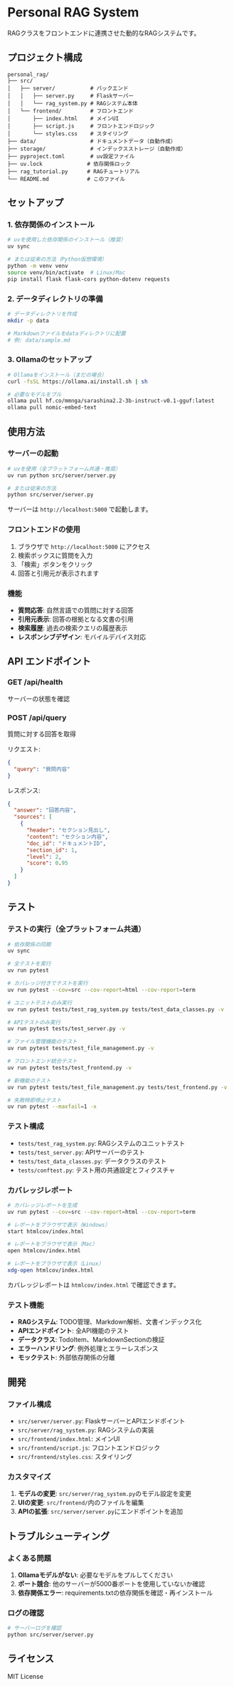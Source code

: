 # Personal RAG System

RAGクラスをフロントエンドに連携させた動的なRAGシステムです。

## プロジェクト構成

```
personal_rag/
├── src/
│   ├── server/           # バックエンド
│   │   ├── server.py     # Flaskサーバー
│   │   └── rag_system.py # RAGシステム本体
│   └── frontend/         # フロントエンド
│       ├── index.html    # メインUI
│       ├── script.js     # フロントエンドロジック
│       └── styles.css    # スタイリング
├── data/                 # ドキュメントデータ（自動作成）
├── storage/              # インデックスストレージ（自動作成）
├── pyproject.toml        # uv設定ファイル
├── uv.lock              # 依存関係ロック
├── rag_tutorial.py      # RAGチュートリアル
└── README.md            # このファイル
```

## セットアップ

### 1. 依存関係のインストール

```bash
# uvを使用した依存関係のインストール（推奨）
uv sync

# または従来の方法（Python仮想環境）
python -m venv venv
source venv/bin/activate  # Linux/Mac
pip install flask flask-cors python-dotenv requests
```

### 2. データディレクトリの準備

```bash
# データディレクトリを作成
mkdir -p data

# Markdownファイルをdataディレクトリに配置
# 例: data/sample.md
```

### 3. Ollamaのセットアップ

```bash
# Ollamaをインストール（まだの場合）
curl -fsSL https://ollama.ai/install.sh | sh

# 必要なモデルをプル
ollama pull hf.co/mmnga/sarashina2.2-3b-instruct-v0.1-gguf:latest
ollama pull nomic-embed-text
```

## 使用方法

### サーバーの起動

```bash
# uvを使用（全プラットフォーム共通・推奨）
uv run python src/server/server.py

# または従来の方法
python src/server/server.py
```

サーバーは `http://localhost:5000` で起動します。

### フロントエンドの使用

1. ブラウザで `http://localhost:5000` にアクセス
2. 検索ボックスに質問を入力
3. 「検索」ボタンをクリック
4. 回答と引用元が表示されます

### 機能

- **質問応答**: 自然言語での質問に対する回答
- **引用元表示**: 回答の根拠となる文書の引用
- **検索履歴**: 過去の検索クエリの履歴表示
- **レスポンシブデザイン**: モバイルデバイス対応

## API エンドポイント

### GET /api/health
サーバーの状態を確認

### POST /api/query
質問に対する回答を取得

リクエスト:
```json
{
  "query": "質問内容"
}
```

レスポンス:
```json
{
  "answer": "回答内容",
  "sources": [
    {
      "header": "セクション見出し",
      "content": "セクション内容",
      "doc_id": "ドキュメントID",
      "section_id": 1,
      "level": 2,
      "score": 0.95
    }
  ]
}
```

## テスト

### テストの実行（全プラットフォーム共通）

```bash
# 依存関係の同期
uv sync

# 全テストを実行
uv run pytest

# カバレッジ付きでテストを実行
uv run pytest --cov=src --cov-report=html --cov-report=term

# ユニットテストのみ実行
uv run pytest tests/test_rag_system.py tests/test_data_classes.py -v

# APIテストのみ実行
uv run pytest tests/test_server.py -v

# ファイル管理機能のテスト
uv run pytest tests/test_file_management.py -v

# フロントエンド統合テスト
uv run pytest tests/test_frontend.py -v

# 新機能のテスト
uv run pytest tests/test_file_management.py tests/test_frontend.py -v

# 失敗時即停止テスト
uv run pytest --maxfail=1 -x
```

### テスト構成

- `tests/test_rag_system.py`: RAGシステムのユニットテスト
- `tests/test_server.py`: APIサーバーのテスト
- `tests/test_data_classes.py`: データクラスのテスト
- `tests/conftest.py`: テスト用の共通設定とフィクスチャ

### カバレッジレポート

```bash
# カバレッジレポートを生成
uv run pytest --cov=src --cov-report=html --cov-report=term

# レポートをブラウザで表示（Windows）
start htmlcov/index.html

# レポートをブラウザで表示（Mac）
open htmlcov/index.html

# レポートをブラウザで表示（Linux）
xdg-open htmlcov/index.html
```

カバレッジレポートは `htmlcov/index.html` で確認できます。

### テスト機能

- **RAGシステム**: TODO管理、Markdown解析、文書インデックス化
- **APIエンドポイント**: 全API機能のテスト
- **データクラス**: TodoItem、MarkdownSectionの検証
- **エラーハンドリング**: 例外処理とエラーレスポンス
- **モックテスト**: 外部依存関係の分離

## 開発

### ファイル構成

- `src/server/server.py`: FlaskサーバーとAPIエンドポイント
- `src/server/rag_system.py`: RAGシステムの実装
- `src/frontend/index.html`: メインUI
- `src/frontend/script.js`: フロントエンドロジック
- `src/frontend/styles.css`: スタイリング

### カスタマイズ

1. **モデルの変更**: `src/server/rag_system.py`のモデル設定を変更
2. **UIの変更**: `src/frontend/`内のファイルを編集
3. **APIの拡張**: `src/server/server.py`にエンドポイントを追加

## トラブルシューティング

### よくある問題

1. **Ollamaモデルがない**: 必要なモデルをプルしてください
2. **ポート競合**: 他のサーバーが5000番ポートを使用していないか確認
3. **依存関係エラー**: requirements.txtの依存関係を確認・再インストール

### ログの確認

```bash
# サーバーログを確認
python src/server/server.py
```

## ライセンス

MIT License
